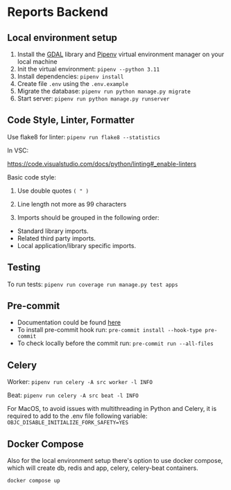 # Reports Backend

## Local environment setup

1. Install the [GDAL](https://gdal.org/index.html) library and [Pipenv](https://pipenv.pypa.io/en/latest/) virtual environment manager on your local machine
2. Init the virtual environment: `pipenv --python 3.11`
3. Install dependencies: `pipenv install`
4. Create file `.env` using the `.env.example`
5. Migrate the database: `pipenv run python manage.py migrate`
6. Start server: `pipenv run python manage.py runserver`

## Code Style, Linter, Formatter

Use flake8 for linter: `pipenv run flake8 --statistics`

In VSC:

https://code.visualstudio.com/docs/python/linting#_enable-linters

Basic code style:

1. Use double quotes `( " )`

2. Line length not more as 99 characters

3. Imports should be grouped in the following order:

- Standard library imports.
- Related third party imports.
- Local application/library specific imports.

## Testing

To run tests: `pipenv run coverage run manage.py test apps`

## Pre-commit

- Documentation could be found [here](https://pre-commit.com/)
- To install pre-commit hook run: `pre-commit install --hook-type pre-commit`
- To check locally before the commit run: `pre-commit run --all-files`

## Celery

Worker:
`pipenv run celery -A src worker -l INFO`

Beat:
`pipenv run celery -A src beat -l INFO`

For MacOS, to avoid issues with multithreading in Python and Celery, it is required to add to the .env file following variable:
`OBJC_DISABLE_INITIALIZE_FORK_SAFETY=YES`

## Docker Compose

Also for the local environment setup there's option to use docker compose, which will create db, redis and app, celery, celery-beat containers.

`docker compose up`
